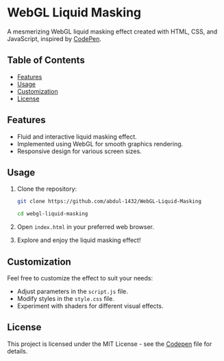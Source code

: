 # WebGL Liquid Masking

A mesmerizing WebGL liquid masking effect created with HTML, CSS, and JavaScript, inspired by [CodePen](https://codepen.io/).

## Table of Contents
- [Features](#features)
- [Usage](#usage)
- [Customization](#customization)
- [License](#license)

## Features

- Fluid and interactive liquid masking effect.
- Implemented using WebGL for smooth graphics rendering.
- Responsive design for various screen sizes.

## Usage

1. Clone the repository:

   ```bash
   git clone https://github.com/abdul-1432/WebGL-Liquid-Masking
   ```
   ```bash
   cd webgl-liquid-masking
   ```

2. Open `index.html` in your preferred web browser.

3. Explore and enjoy the liquid masking effect!

## Customization

Feel free to customize the effect to suit your needs:

- Adjust parameters in the `script.js` file.
- Modify styles in the `style.css` file.
- Experiment with shaders for different visual effects.

## License

This project is licensed under the MIT License - see the [Codepen](codepen.io) file for details.
